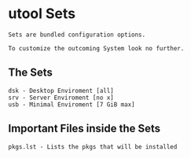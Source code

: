 # utool Sets

	Sets are bundled configuration options.

	To customize the outcoming System look no further.

## The Sets

	dsk - Desktop Enviroment [all]
	srv - Server Enviroment [no x]
	usb - Minimal Enviroment [7 GiB max]


## Important Files inside the Sets

	pkgs.lst - Lists the pkgs that will be installed
